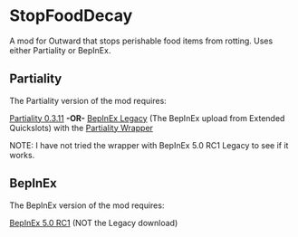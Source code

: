 # StopFoodDecay
A mod for Outward that stops perishable food items from rotting.  Uses either Partiality or BepInEx.

## Partiality
The Partiality version of the mod requires:

[Partiality 0.3.11](https://github.com/PartialityModding/PartialityLauncher/releases/tag/0.3.11 "Release Partiality 0.3.11") **-OR-** [BepInEx Legacy](https://www.nexusmods.com/outward/mods/41?tab=files "Extended Quickslots upload of BepInEx") (The BepInEx upload from Extended Quickslots) with the [Partiality Wrapper](https://www.nexusmods.com/outward/mods/51 "Partiality Mod Wrapper for BepInEx")

NOTE: I have not tried the wrapper with BepInEx 5.0 RC1 Legacy to see if it works.

## BepInEx
The BepInEx version of the mod requires:

[BepInEx 5.0 RC1](https://github.com/BepInEx/BepInEx/releases/tag/v5.0-RC1 "Release BepInEx 5.0 RC1") (NOT the Legacy download)